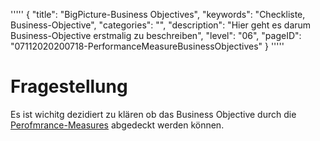 '''''
{
"title": "BigPicture-Business Objectives",
"keywords": "Checkliste, Business-Objective",
"categories": "",
"description": "Hier geht es darum Business-Objective erstmalig zu beschreiben",
"level": "06",
"pageID": "07112020200718-PerformanceMeasureBusinessObjectives"
}
'''''

<h1>Fragestellung</h1>

Es ist wichitg dezidiert zu klären ob das Business Objective durch die [Perofmrance-Measures](07112020200718-DokTools) abgedeckt werden können. 

